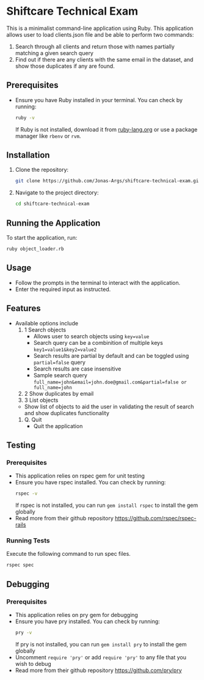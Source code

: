 # Shiftcare Technical Exam
This is a minimalist command-line application using Ruby. 
This application allows user to load clients.json file and be able to perform two commands:

1. Search through all clients and return those with names partially matching a given
search query
2. Find out if there are any clients with the same email in the dataset, and show those
duplicates if any are found.

## Prerequisites
- Ensure you have Ruby installed in your terminal. You can check by running:
  ```sh
  ruby -v
  ```
  If Ruby is not installed, download it from [ruby-lang.org](https://www.ruby-lang.org/) or use a package manager like `rbenv` or `rvm`.

## Installation
1. Clone the repository:
   ```sh
   git clone https://github.com/Jonas-Args/shiftcare-technical-exam.git
   ```
2. Navigate to the project directory:
   ```sh
   cd shiftcare-technical-exam
   ```

## Running the Application
To start the application, run:
```sh
ruby object_loader.rb
```

## Usage
- Follow the prompts in the terminal to interact with the application.
- Enter the required input as instructed.
## Features
- Available options include
  1. 1 Search objects
     - Allows user to search objects using ```key=value```
     - Search query can be a combinition of multiple keys ```key1=value1&key2=value2```
     - Search results are partial by default and can be toggled using ```partial=false``` query
     - Search results are case insensitive
     - Sample search query ```full_name=john&email=john.doe@gmail.com&partial=false or full_name=john```
  2. 2 Show duplicates by email
  3. 3 List objects
  - Show list of objects to aid the user in validating the result of search and show duplicates functionality
  1. Q. Quit
     - Quit the application
## Testing
### Prerequisites
- This application relies on rspec gem for unit testing
- Ensure you have rspec installed. You can check by running:
  ```sh
  rspec -v
  ```
  If rspec is not installed, you can run ```gem install rspec``` to install the gem globally
- Read more from their github repository https://github.com/rspec/rspec-rails
### Running Tests
Execute the following command to run spec files.
```sh
rspec spec
```
## Debugging
### Prerequisites
- This application relies on pry gem for debugging
- Ensure you have pry installed. You can check by running:
  ```sh
  pry -v
  ```
  If pry is not installed, you can run ```gem install pry``` to install the gem globally
- Uncomment ```require 'pry'``` or add ```require 'pry'``` to any file that you wish to debug
- Read more from their github repository https://github.com/pry/pry


